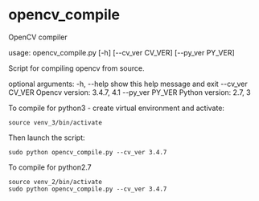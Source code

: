 # opencv_compile
OpenCV compiler


usage: opencv_compile.py [-h] [--cv_ver CV_VER] [--py_ver PY_VER]

Script for compiling opencv from source.

optional arguments:
  -h, --help       show this help message and exit
  --cv_ver CV_VER  Opencv version: 3.4.7, 4.1
  --py_ver PY_VER  Python version: 2.7, 3


To compile for python3 - create virtual environment and activate: 

```virtualenv -p python3 venv_3
source venv_3/bin/activate
```

Then launch the script:

```sudo python opencv_compile.py --cv_ver 3.4.7```


To compile for python2.7 
```virtualenv -p python2 venv_2
source venv_2/bin/activate
sudo python opencv_compile.py --cv_ver 3.4.7
```
